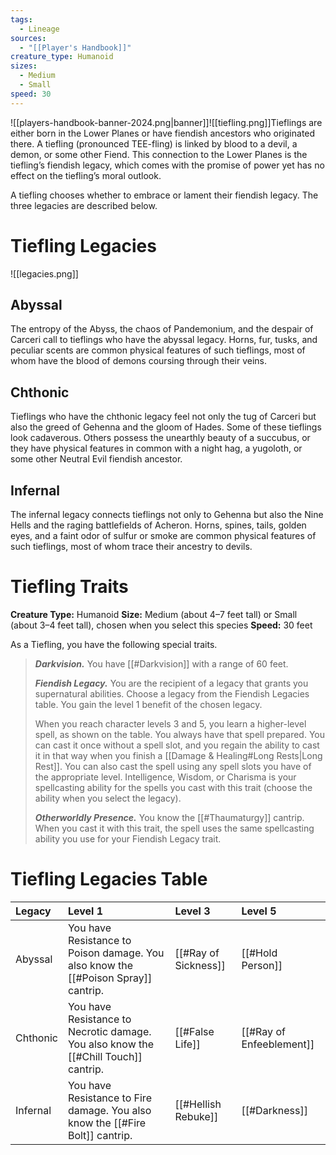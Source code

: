 ```yaml
---
tags:
  - Lineage
sources:
  - "[[Player's Handbook]]"
creature_type: Humanoid
sizes:
  - Medium
  - Small
speed: 30
---
```

![[players-handbook-banner-2024.png|banner]]![[tiefling.png]]Tieflings are either born in the Lower Planes or have fiendish ancestors who originated there. A tiefling (pronounced TEE-fling) is linked by blood to a devil, a demon, or some other Fiend. This connection to the Lower Planes is the tiefling’s fiendish legacy, which comes with the promise of power yet has no effect on the tiefling’s moral outlook.

A tiefling chooses whether to embrace or lament their fiendish legacy. The three legacies are described below.

# Tiefling Legacies
![[legacies.png]]

## Abyssal
The entropy of the Abyss, the chaos of Pandemonium, and the despair of Carceri call to tieflings who have the abyssal legacy. Horns, fur, tusks, and peculiar scents are common physical features of such tieflings, most of whom have the blood of demons coursing through their veins.
## Chthonic
Tieflings who have the chthonic legacy feel not only the tug of Carceri but also the greed of Gehenna and the gloom of Hades. Some of these tieflings look cadaverous. Others possess the unearthly beauty of a succubus, or they have physical features in common with a night hag, a yugoloth, or some other Neutral Evil fiendish ancestor.
## Infernal
The infernal legacy connects tieflings not only to Gehenna but also the Nine Hells and the raging battlefields of Acheron. Horns, spines, tails, golden eyes, and a faint odor of sulfur or smoke are common physical features of such tieflings, most of whom trace their ancestry to devils.
# Tiefling Traits
**Creature Type:** Humanoid
**Size:** Medium (about 4–7 feet tall) or Small (about 3–4 feet tall), chosen when you select this species
**Speed:** 30 feet

As a Tiefling, you have the following special traits.
>**_Darkvision._** You have [[#Darkvision]] with a range of 60 feet.
>
>**_Fiendish Legacy._** You are the recipient of a legacy that grants you supernatural abilities. Choose a legacy from the Fiendish Legacies table. You gain the level 1 benefit of the chosen legacy.
>
>When you reach character levels 3 and 5, you learn a higher-level spell, as shown on the table. You always have that spell prepared. You can cast it once without a spell slot, and you regain the ability to cast it in that way when you finish a [[Damage & Healing#Long Rests\|Long Rest]]. You can also cast the spell using any spell slots you have of the appropriate level. Intelligence, Wisdom, or Charisma is your spellcasting ability for the spells you cast with this trait (choose the ability when you select the legacy).
>
>**_Otherworldly Presence._** You know the [[#Thaumaturgy]] cantrip. When you cast it with this trait, the spell uses the same spellcasting ability you use for your Fiendish Legacy trait.
# Tiefling Legacies Table

| Legacy   | Level 1                                                                             | Level 3              | Level 5                  |
|:-------- |:----------------------------------------------------------------------------------- |:-------------------- |:------------------------ |
| Abyssal  | You have Resistance to Poison damage. You also know the [[#Poison Spray]] cantrip.  | [[#Ray of Sickness]] | [[#Hold Person]]         |
| Chthonic | You have Resistance to Necrotic damage. You also know the [[#Chill Touch]] cantrip. | [[#False Life]]      | [[#Ray of Enfeeblement]] |
| Infernal | You have Resistance to Fire damage. You also know the [[#Fire Bolt]] cantrip.       | [[#Hellish Rebuke]]  | [[#Darkness]]            |
